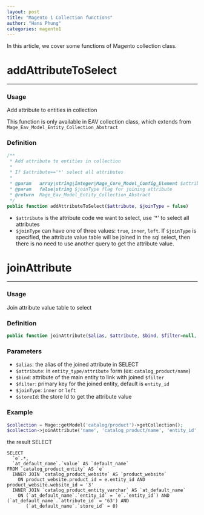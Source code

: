 ```yaml
---
layout: post
title: "Magento 1 Collection functions"
author: "Hans Phung"
categories: magento1
---
```

In this article, we cover some functions of Magento collection class.

# addAttributeToSelect
---


### Usage
Add attribute to entities in collection

This function is only available in EAV collection class, which extends from  ```Mage_Eav_Model_Entity_Collection_Abstract```

### Definition
```php
/**
 * Add attribute to entities in collection
 *
 * If $attribute=='*' select all attributes
 *
 * @param   array|string|integer|Mage_Core_Model_Config_Element $attribute
 * @param   false|string $joinType flag for joining attribute
 * @return  Mage_Eav_Model_Entity_Collection_Abstract
 */
public function addAttributeToSelect($attribute, $joinType = false)
```
* ```$attribute``` is the attribute code we want to select, use '*' to select all attributes
* ```$joinType``` can have one of three values: ```true```, ```inner```, ```left```. If ```$joinType``` is specified, the attribute value table will be joined in the sql select, then there is no need to use another query to get the attribute value.

# joinAttribute
---


### Usage
Join attribute value table to select

### Definition
```php
public function joinAttribute($alias, $attribute, $bind, $filter=null, $joinType='inner', $storeId=null)
```

### Parameters
* ```$alias```: the alias of the joined attribute in SELECT
* ```$attribute```: in ```entity_type/attribute``` form (ex: ```catalog_product/name```)
* ```$bind```: attribute of the main entity to link with joined ```$filter```
* ```$filter```: primary key for the joined entity, default is ```entity_id```
* ```$joinType```: ```inner``` or ```left```
* ```$storeId```: the store Id to get the attribute value

### Example
```php
$collection = Mage::getModel('catalog/product')->getCollection();
$collection->joinAttribute('name', 'catalog_product/name', 'entity_id', null, 'inner',Mage_Core_Model_App::ADMIN_STORE_ID)
```
the result SELECT

```
SELECT
  `e`.*,
  `at_default_name`.`value` AS `default_name`
FROM `catalog_product_entity` AS `e`
  INNER JOIN `catalog_product_website` AS `product_website`
    ON product_website.product_id = e.entity_id AND product_website.website_id = '3'
  INNER JOIN `catalog_product_entity_varchar` AS `at_default_name`
    ON (`at_default_name`.`entity_id` = `e`.`entity_id`) AND (`at_default_name`.`attribute_id` = '63') AND
       (`at_default_name`.`store_id` = 0)
```